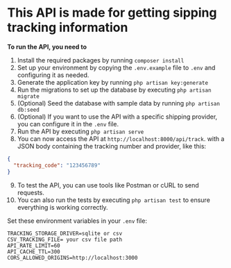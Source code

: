 # This API is made for getting sipping tracking information

**To run the API, you need to**
1. Install the required packages by running `composer install`
2. Set up your environment by copying the `.env.example` file to `.env` and configuring it as needed.
3. Generate the application key by running `php artisan key:generate`
4. Run the migrations to set up the database by executing `php artisan migrate`
5. (Optional) Seed the database with sample data by running `php artisan db:seed`
6. (Optional) If you want to use the API with a specific shipping provider, you can configure it in the `.env` file.
7. Run the API by executing `php artisan serve`
8. You can now access the API at `http://localhost:8000/api/track`. with a JSON body containing the tracking number and provider, like this:
```json
{
  "tracking_code": "123456789"
}
```
9. To test the API, you can use tools like Postman or cURL to send requests.
10. You can also run the tests by executing `php artisan test` to ensure everything is working correctly.

Set these environment variables in your `.env` file:
```aiignore
TRACKING_STORAGE_DRIVER=sqlite or csv
CSV_TRACKING_FILE= your csv file path
API_RATE_LIMIT=60
API_CACHE_TTL=300
CORS_ALLOWED_ORIGINS=http://localhost:3000
```



